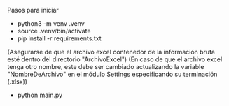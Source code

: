 Pasos para iniciar

- python3 -m venv .venv
- source .venv/bin/activate
- pip install -r requirements.txt

(Asegurarse de que el archivo excel contenedor de la información bruta esté dentro del directorio "ArchivoExcel")
(En caso de que el archivo excel tenga otro nombre, este debe ser cambiado actualizando la variable "NombreDeArchivo" en el módulo Settings especificando su terminación (.xlsx))

- python main.py
